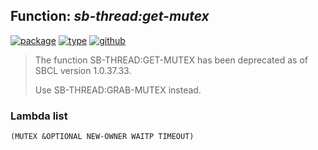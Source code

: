## Function: ***sb-thread:get-mutex***
[![package](https://img.shields.io/badge/Package-SB--THREAD-5f9ea0.svg?style=social&colorA=999999)](../) [![type](https://img.shields.io/badge/Type-Function-5f9ea0.svg?style=social&colorA=999999)](../#function) [![github](https://img.shields.io/badge/GitHub-View_the_source-5f9ea0.svg?style=social&colorA=999999&logo=github)](https://github.com/sbcl/sbcl/blob/master/src/code/target-thread.lisp/) 

> The function SB-THREAD:GET-MUTEX has been deprecated as of SBCL version 1.0.37.33.
> 
> Use SB-THREAD:GRAB-MUTEX instead.

### Lambda list
```
(MUTEX &OPTIONAL NEW-OWNER WAITP TIMEOUT)
```
